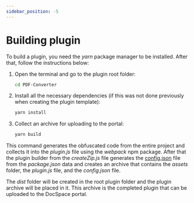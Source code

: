 ```yaml
---
sidebar_position: -5
---
```


# Building plugin

To build a plugin, you need the *yarn* package manager to be installed. After that, follow the instructions below:

1. Open the terminal and go to the plugin root folder:

   ``` sh
   cd PDF-Converter
   ```

2. Install all the necessary dependencies (if this was not done previously when creating the plugin template):

   ``` sh
   yarn install
   ```

3. Collect an archive for uploading to the portal:

   ``` sh
   yarn build
   ```

This command generates the obfuscated code from the entire project and collects it into the *plugin.js* file using the *webpack* npm package. After that the plugin builder from the *createZip.js* file generates the [config.json](./config.md) file from the *package.json* data and creates an archive that contains the *assets* folder, the *plugin.js* file, and the *config.json* file.

The *dist* folder will be created in the root plugin folder and the plugin archive will be placed in it. This archive is the completed plugin that can be uploaded to the DocSpace portal.
